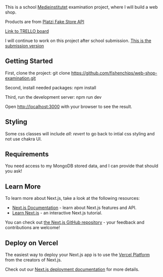 This is a school [Medieinstitutet](https://medieinstitutet.se/) examination project, where I will build a web shop.

Products are from [Platzi Fake Store API](https://fakeapi.platzi.com/en/rest/products)

[Link to TRELLO board](https://trello.com/b/P9fzzmlI/webbshopp)

I will continue to work on this project after school submission. [This is the submission version](https://github.com/fishenchips/web-shop-examination/tree/ad57e0285d0b443f5a1f9aba02babe2f53f7718c)

## Getting Started

First, clone the project:
git clone https://github.com/fishenchips/web-shop-examination.git

Second, install needed packages:
npm install

Third, run the development server:
npm run dev

Open [http://localhost:3000](http://localhost:3000) with your browser to see the result.

## Styling

Some css classes will include _all: revert_ to go back to intial css styling and not use chakra UI.

## Requirements

You need access to my MongoDB stored data, and I can provide that should you ask!

## Learn More

To learn more about Next.js, take a look at the following resources:

- [Next.js Documentation](https://nextjs.org/docs) - learn about Next.js features and API.
- [Learn Next.js](https://nextjs.org/learn) - an interactive Next.js tutorial.

You can check out [the Next.js GitHub repository](https://github.com/vercel/next.js/) - your feedback and contributions are welcome!

## Deploy on Vercel

The easiest way to deploy your Next.js app is to use the [Vercel Platform](https://vercel.com/new?utm_medium=default-template&filter=next.js&utm_source=create-next-app&utm_campaign=create-next-app-readme) from the creators of Next.js.

Check out our [Next.js deployment documentation](https://nextjs.org/docs/deployment) for more details.
